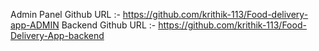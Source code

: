 Admin Panel Github URL :- https://github.com/krithik-113/Food-delivery-app-ADMIN
Backend Github URL :- https://github.com/krithik-113/Food-Delivery-App-backend